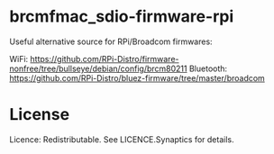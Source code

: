# brcmfmac_sdio-firmware-rpi

Useful alternative source for RPi/Broadcom firmwares:

WiFi: https://github.com/RPi-Distro/firmware-nonfree/tree/bullseye/debian/config/brcm80211
Bluetooth: https://github.com/RPi-Distro/bluez-firmware/tree/master/broadcom

# License

Licence: Redistributable. See LICENCE.Synaptics for details.
